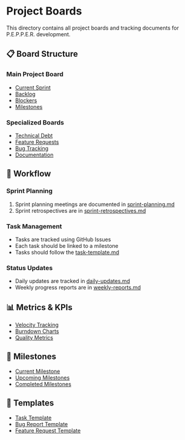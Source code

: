 # Project Boards

This directory contains all project boards and tracking documents for P.E.P.P.E.R. development.

## 📋 Board Structure

### Main Project Board
- [Current Sprint](current-sprint.md)
- [Backlog](backlog.md)
- [Blockers](blockers.md)
- [Milestones](milestones.md)

### Specialized Boards
- [Technical Debt](technical-debt.md)
- [Feature Requests](feature-requests.md)
- [Bug Tracking](bug-tracking.md)
- [Documentation](documentation.md)

## 🔄 Workflow

### Sprint Planning
1. Sprint planning meetings are documented in [sprint-planning.md](sprint-planning.md)
2. Sprint retrospectives are in [sprint-retrospectives.md](sprint-retrospectives.md)

### Task Management
- Tasks are tracked using GitHub Issues
- Each task should be linked to a milestone
- Tasks should follow the [task-template.md](templates/task-template.md)

### Status Updates
- Daily updates are tracked in [daily-updates.md](daily-updates.md)
- Weekly progress reports are in [weekly-reports.md](weekly-reports.md)

## 📊 Metrics & KPIs
- [Velocity Tracking](metrics/velocity.md)
- [Burndown Charts](metrics/burndown.md)
- [Quality Metrics](metrics/quality.md)

## 🎯 Milestones
- [Current Milestone](milestones/current.md)
- [Upcoming Milestones](milestones/upcoming.md)
- [Completed Milestones](milestones/completed.md)

## 📝 Templates
- [Task Template](templates/task-template.md)
- [Bug Report Template](templates/bug-template.md)
- [Feature Request Template](templates/feature-template.md) 